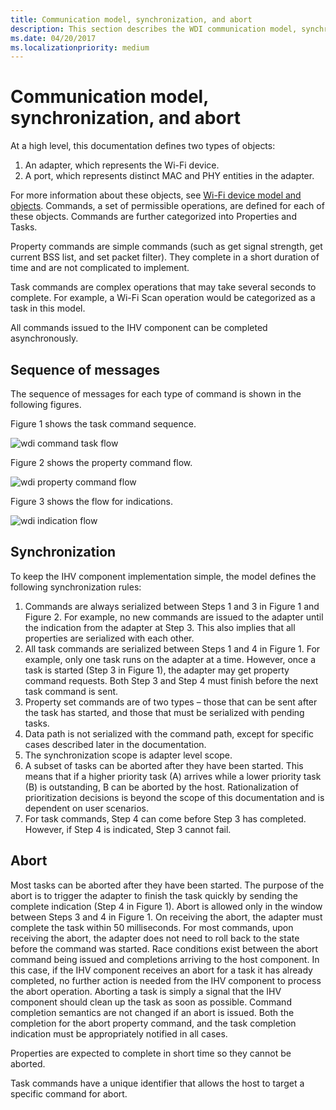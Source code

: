 ```yaml
---
title: Communication model, synchronization, and abort
description: This section describes the WDI communication model, synchronization, and abort
ms.date: 04/20/2017
ms.localizationpriority: medium
---
```


# Communication model, synchronization, and abort


At a high level, this documentation defines two types of objects:

1.  An adapter, which represents the Wi-Fi device.
2.  A port, which represents distinct MAC and PHY entities in the adapter.

For more information about these objects, see [Wi-Fi device model and objects](wdi-objects.md).
Commands, a set of permissible operations, are defined for each of these objects. Commands are further categorized into Properties and Tasks.

Property commands are simple commands (such as get signal strength, get current BSS list, and set packet filter). They complete in a short duration of time and are not complicated to implement.

Task commands are complex operations that may take several seconds to complete. For example, a Wi-Fi Scan operation would be categorized as a task in this model.

All commands issued to the IHV component can be completed asynchronously.

## Sequence of messages


The sequence of messages for each type of command is shown in the following figures.

Figure 1 shows the task command sequence.

![wdi command task flow](images/wdi-command-task-flow.png)

Figure 2 shows the property command flow.

![wdi property command flow](images/wdi-property-command-flow.png)

Figure 3 shows the flow for indications.

![wdi indication flow](images/wdi-indication-flow.png)

## Synchronization


To keep the IHV component implementation simple, the model defines the following synchronization rules:

1.  Commands are always serialized between Steps 1 and 3 in Figure 1 and Figure 2. For example, no new commands are issued to the adapter until the indication from the adapter at Step 3. This also implies that all properties are serialized with each other.
2.  All task commands are serialized between Steps 1 and 4 in Figure 1. For example, only one task runs on the adapter at a time. However, once a task is started (Step 3 in Figure 1), the adapter may get property command requests. Both Step 3 and Step 4 must finish before the next task command is sent.
3.  Property set commands are of two types – those that can be sent after the task has started, and those that must be serialized with pending tasks.
4.  Data path is not serialized with the command path, except for specific cases described later in the documentation.
5.  The synchronization scope is adapter level scope.
6.  A subset of tasks can be aborted after they have been started. This means that if a higher priority task (A) arrives while a lower priority task (B) is outstanding, B can be aborted by the host. Rationalization of prioritization decisions is beyond the scope of this documentation and is dependent on user scenarios.
7.  For task commands, Step 4 can come before Step 3 has completed. However, if Step 4 is indicated, Step 3 cannot fail.

## Abort


Most tasks can be aborted after they have been started. The purpose of the abort is to trigger the adapter to finish the task quickly by sending the complete indication (Step 4 in Figure 1). Abort is allowed only in the window between Steps 3 and 4 in Figure 1. On receiving the abort, the adapter must complete the task within 50 milliseconds. For most commands, upon receiving the abort, the adapter does not need to roll back to the state before the command was started. Race conditions exist between the abort command being issued and completions arriving to the host component. In this case, if the IHV component receives an abort for a task it has already completed, no further action is needed from the IHV component to process the abort operation. Aborting a task is simply a signal that the IHV component should clean up the task as soon as possible. Command completion semantics are not changed if an abort is issued. Both the completion for the abort property command, and the task completion indication must be appropriately notified in all cases.

Properties are expected to complete in short time so they cannot be aborted.

Task commands have a unique identifier that allows the host to target a specific command for abort.

 

 





